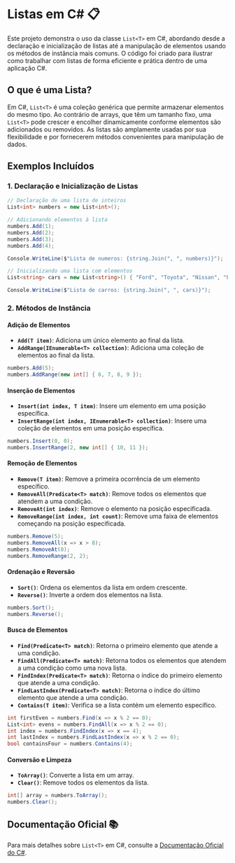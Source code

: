 ﻿# Listas em C# 📋

Este projeto demonstra o uso da classe `List<T>` em C#, abordando desde a declaração e inicialização de listas até a manipulação de elementos usando os métodos de instância mais comuns. O código foi criado para ilustrar como trabalhar com listas de forma eficiente e prática dentro de uma aplicação C#.

## O que é uma Lista?

Em C#, `List<T>` é uma coleção genérica que permite armazenar elementos do mesmo tipo. Ao contrário de arrays, que têm um tamanho fixo, uma `List<T>` pode crescer e encolher dinamicamente conforme elementos são adicionados ou removidos. As listas são amplamente usadas por sua flexibilidade e por fornecerem métodos convenientes para manipulação de dados.

## Exemplos Incluídos

### 1. Declaração e Inicialização de Listas

```csharp
// Declaração de uma lista de inteiros
List<int> numbers = new List<int>();

// Adicionando elementos à lista
numbers.Add(1);
numbers.Add(2);
numbers.Add(3);
numbers.Add(4);

Console.WriteLine($"Lista de numeros: {string.Join(", ", numbers)}");

// Inicializando uma lista com elementos
List<string> cars = new List<string>() { "Ford", "Toyota", "Nissan", "Fiat", "Audi" };

Console.WriteLine($"Lista de carros: {string.Join(", ", cars)}");
```

### 2. Métodos de Instância

#### Adição de Elementos

- **`Add(T item)`**: Adiciona um único elemento ao final da lista.
- **`AddRange(IEnumerable<T> collection)`**: Adiciona uma coleção de elementos ao final da lista.

```csharp
numbers.Add(5);
numbers.AddRange(new int[] { 6, 7, 8, 9 });
```

#### Inserção de Elementos

- **`Insert(int index, T item)`**: Insere um elemento em uma posição específica.
- **`InsertRange(int index, IEnumerable<T> collection)`**: Insere uma coleção de elementos em uma posição específica.

```csharp
numbers.Insert(0, 0);
numbers.InsertRange(2, new int[] { 10, 11 });
```

#### Remoção de Elementos

- **`Remove(T item)`**: Remove a primeira ocorrência de um elemento específico.
- **`RemoveAll(Predicate<T> match)`**: Remove todos os elementos que atendem a uma condição.
- **`RemoveAt(int index)`**: Remove o elemento na posição especificada.
- **`RemoveRange(int index, int count)`**: Remove uma faixa de elementos começando na posição especificada.

```csharp
numbers.Remove(5);
numbers.RemoveAll(x => x > 8);
numbers.RemoveAt(0);
numbers.RemoveRange(2, 2);
```

#### Ordenação e Reversão

- **`Sort()`**: Ordena os elementos da lista em ordem crescente.
- **`Reverse()`**: Inverte a ordem dos elementos na lista.

```csharp
numbers.Sort();
numbers.Reverse();
```

#### Busca de Elementos

- **`Find(Predicate<T> match)`**: Retorna o primeiro elemento que atende a uma condição.
- **`FindAll(Predicate<T> match)`**: Retorna todos os elementos que atendem a uma condição como uma nova lista.
- **`FindIndex(Predicate<T> match)`**: Retorna o índice do primeiro elemento que atende a uma condição.
- **`FindLastIndex(Predicate<T> match)`**: Retorna o índice do último elemento que atende a uma condição.
- **`Contains(T item)`**: Verifica se a lista contém um elemento específico.

```csharp
int firstEven = numbers.Find(x => x % 2 == 0);
List<int> evens = numbers.FindAll(x => x % 2 == 0);
int index = numbers.FindIndex(x => x == 4);
int lastIndex = numbers.FindLastIndex(x => x % 2 == 0);
bool containsFour = numbers.Contains(4);
```

#### Conversão e Limpeza

- **`ToArray()`**: Converte a lista em um array.
- **`Clear()`**: Remove todos os elementos da lista.

```csharp
int[] array = numbers.ToArray();
numbers.Clear();
```

## Documentação Oficial 📚

Para mais detalhes sobre `List<T>` em C#, consulte a [Documentação Oficial do C#](https://learn.microsoft.com/dotnet/api/system.collections.generic.list-1).